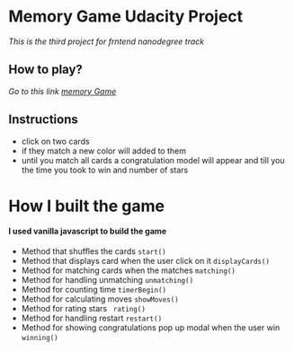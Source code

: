 # **Memory Game Udacity Project**
_This is the third project for frntend nanodegree track_
## How to play?
_Go to this link [memory Game]()_
## Instructions
* click on two cards 
* if they match a new color will added to them
* until you match all cards a congratulation model will appear and till you the time you took to win and number of stars
# How I built the game
 #### I used vanilla javascript to build the game
* Method that shuffles the cards `start()`
* Method that displays card when the user click on it `displayCards()`
* Method for matching cards when the matches `matching()`
* Method for handling unmatching `unmatching()`
*  Method for counting time `timerBegin()`
*  Method for calculating moves `showMoves() `
*   Method for rating stars ` rating()`
*  Method for handling restart `restart()`
*  Method for showing congratulations pop up modal when the user win `winning()`
  
